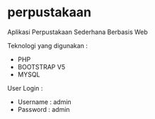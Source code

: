 # perpustakaan
Aplikasi Perpustakaan Sederhana Berbasis Web

Teknologi yang digunakan :
* PHP
* BOOTSTRAP V5
* MYSQL

User Login :
* Username : admin
* Password : admin
